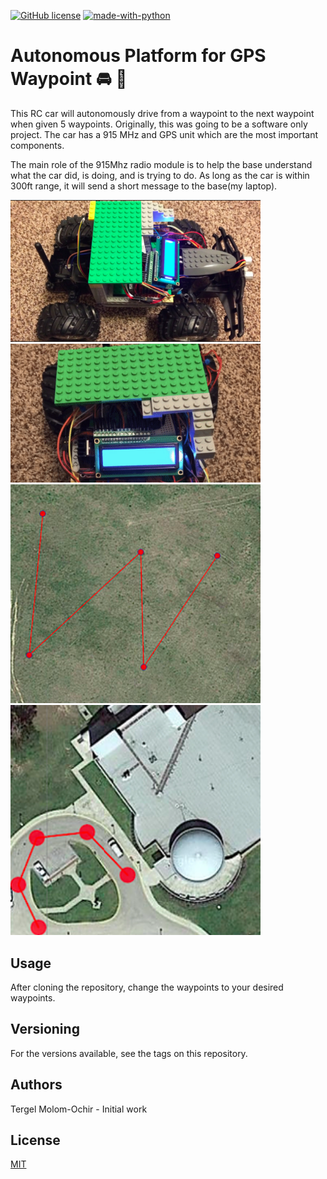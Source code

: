 [![GitHub license](https://img.shields.io/github/license/Naereen/StrapDown.js.svg)](https://github.com/Naereen/StrapDown.js/blob/master/LICENSE)
[![made-with-python](https://img.shields.io/badge/Made%20with-Python-1f425f.svg)](https://www.python.org/)


# Autonomous Platform for GPS Waypoint :oncoming_automobile: :satellite:
This RC car will autonomously drive from a waypoint to the next waypoint when given 5 waypoints. Originally, this was going to be a software only project. The car has a 915 MHz and GPS unit which are the most important components. 

The main role of the 915Mhz radio module is to help the base understand what the car did, is doing, and is trying to do. As long as the car is within 300ft range, it will send a short message to the base(my laptop).

<img src="readmefiles/1.png" width="400"> <img src="readmefiles/1.gif" width="400">
<img src="readmefiles/waypoint.png" width="400"> <img src="readmefiles/waypoint2.png" width="400">


## Usage
After cloning the repository, change the waypoints to your desired waypoints.

## Versioning
For the versions available, see the tags on this repository.

## Authors
Tergel Molom-Ochir - Initial work

## License
[MIT](https://choosealicense.com/licenses/mit/)

